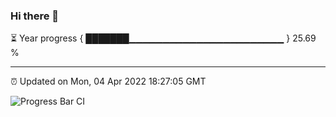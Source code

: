 ### Hi there 👋

⏳ Year progress { ███████▁▁▁▁▁▁▁▁▁▁▁▁▁▁▁▁▁▁▁▁▁▁▁ } 25.69 %

---

⏰ Updated on Mon, 04 Apr 2022 18:27:05 GMT

![Progress Bar CI](https://github.com/ZhaoGui/ZhaoGui/workflows/Progress%20Bar%20CI/badge.svg)
